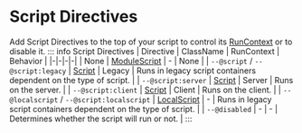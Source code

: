 # Script Directives
Add Script Directives to the top of your script to control its [RunContext](https://create.roblox.com/docs/reference/engine/enums/RunContext) or to disable it.
::: info Script Directives
| Directive | ClassName | RunContext | Behavior |
|-|-|-|-|
| None | [ModuleScript](https://create.roblox.com/docs/reference/engine/classes/ModuleScript) | - | None |
| `--@script` / `--@script:legacy` | [Script](https://create.roblox.com/docs/reference/engine/classes/Script) | Legacy | Runs in legacy script containers dependent on the type of script. |
| `--@script:server` | [Script](https://create.roblox.com/docs/reference/engine/classes/Script) | Server | Runs on the server. |
| `--@script:client` | [Script](https://create.roblox.com/docs/reference/engine/classes/Script) | Client | Runs on the client. |
| `--@localscript` / `--@script:localscript` | [LocalScript](https://create.roblox.com/docs/reference/engine/classes/LocalScript) | - | Runs in legacy script containers dependent on the type of script. |
| `--@disabled` | - | - | Determines whether the script will run or not. |
:::
